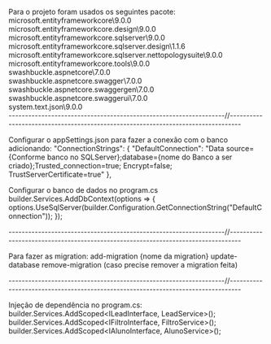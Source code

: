 Para o projeto foram usados os seguintes pacote:
microsoft.entityframeworkcore\9.0.0\
microsoft.entityframeworkcore.design\9.0.0\
microsoft.entityframeworkcore.sqlserver\9.0.0\
microsoft.entityframeworkcore.sqlserver.design\1.1.6\
microsoft.entityframeworkcore.sqlserver.nettopologysuite\9.0.0\
microsoft.entityframeworkcore.tools\9.0.0\
swashbuckle.aspnetcore\7.0.0\
swashbuckle.aspnetcore.swagger\7.0.0\
swashbuckle.aspnetcore.swaggergen\7.0.0\
swashbuckle.aspnetcore.swaggerui\7.0.0\
system.text.json\9.0.0\
------------------------------------------------------------------//---------------------------------------------------------------------------------

Configurar o appSettings.json para fazer a conexão com o banco adicionando:
  "ConnectionStrings": {
      "DefaultConnection": "Data source={Conforme banco no SQLServer};database={nome do Banco a ser criado};Trusted_connection=true; Encrypt=false; TrustServerCertificate=true"
  },

Configurar o banco de dados no program.cs
builder.Services.AddDbContext<ApplicationDbContext>(options =>
{
    options.UseSqlServer(builder.Configuration.GetConnectionString("DefaultConnection"));
});

------------------------------------------------------------------//---------------------------------------------------------------------------------

Para fazer as migration:
add-migration {nome da migration}
update-database
remove-migration (caso precise remover a migration feita)

------------------------------------------------------------------//---------------------------------------------------------------------------------

Injeção de dependência no program.cs:
builder.Services.AddScoped<ILeadInterface, LeadService>();
builder.Services.AddScoped<IFiltroInterface, FiltroService>();
builder.Services.AddScoped<IAlunoInterface, AlunoService>();
